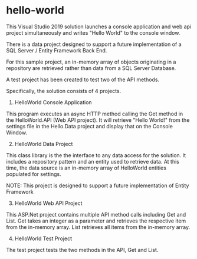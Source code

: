 # hello-world
This Visual Studio 2019 solution launches a console application and web api project simultaneously and writes "Hello World" to the console window.

There is a data project designed to support a future implementation of a SQL Server / Entity Framework Back End.   

For this sample project, an in-memory array of objects originating in a repository are retrieved rather than data from a SQL Server Database. 

A test project has been created to test two of the API methods.

Specifically, the solution consists of 4 projects.

1) HelloWorld Console Application

This program executes an async HTTP method calling the Get method in the HelloWorld.API (Web API project).
It will retrieve "Hello World!" from the settings file in the Hello.Data project and display that on the Console Window.

2) HelloWorld Data Project

This class library is the the interface to any data access for the solution.  It includes a repository pattern and an
entity used to retrieve data.  At this time, the data source is an in-memory array of HelloWorld entities populated for settings.

NOTE: This project is designed to support a future implementation of Entity Framework

3) HelloWorld Web API Project

This ASP.Net project contains multiple API method calls including Get and List.  Get takes an integer as a parameter and 
retrieves the respective item from the in-memory array.   List retrieves all items from the in-memory array.

4) HelloWorld Test Project

The test project tests the two methods in the API, Get and List.


